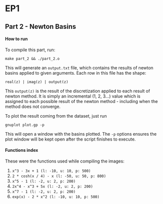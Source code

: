 # EP1

## Part 2 - Newton Basins

#### How to run

To compile this part, run:

```shell
make part_2 && ./part_2.o
```

This will generate an `output.txt` file, which contains the results of newton basins applied to given arguments. Each row in this file has the shape:

```csv
real(z) | imag(z) | output(z)
```

This `output(z)` is the result of the discretization applied to each result of newton method. It is simply an incremental (1, 2, 3...) value which is assigned to each possible result of the newton method - including when the method does not converge.

To plot the result coming from the dataset, just run

```shell
gnuplot plot.gp -p
```

This will open a window with the basins plotted. The `-p` options ensures the plot window will be kept open after the script finishes to execute.

#### Functions index

These were the functions used while compiling the images:
1. `x^3 - 3x + 1 (l: -10, u: 10, p: 500)`
2. `2 * cosh(x / 4) - x (l: -50, u: 50, p: 800)`
3. `x^5 - 1 (l: -2, u: 2, p: 200)`
4. `2x^4 - x^3 + 5x (l: -2, u: 2, p: 200)`
5. `x^7 - 1 (l: -2, u: 2, p: 200)`
6. `exp(x) - 2 * x^2 (l: -10, u: 10, p: 500)`
